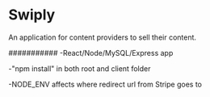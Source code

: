 # Swiply
An application for content providers to sell their content.

###########
-React/Node/MySQL/Express app

-"npm install" in both root and client folder

-NODE_ENV affects where redirect url from Stripe goes to